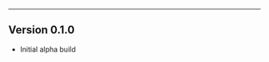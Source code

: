 ------------------------------------------------------
Version 0.1.0
------------------------------------------------------
- Initial alpha build
